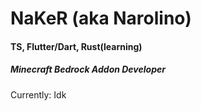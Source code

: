 # NaKeR (aka Narolino)
#### TS, Flutter/Dart, Rust(learning)

##### Minecraft Bedrock Addon Developer

Currently:
Idk

